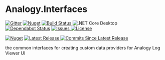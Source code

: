 # Analogy.Interfaces  
<p align="center">
  
[![Gitter](https://badges.gitter.im/Analogy-LogViewer/community.svg)](https://gitter.im/Analogy-LogViewer/community?utm_source=badge&utm_medium=badge&utm_campaign=pr-badge) [![Nuget](https://img.shields.io/nuget/dt/Analogy.LogViewer.Interfaces)](https://www.nuget.org/packages/Analogy.LogViewer.Interfaces/) [![Build Status](https://dev.azure.com/Analogy-LogViewer/Analogy%20Log%20Viewer/_apis/build/status/Analogy-LogViewer.Analogy.Interfaces?branchName=master)](https://dev.azure.com/Analogy-LogViewer/Analogy%20Log%20Viewer/_build?definitionId=2)  ![.NET Core Desktop](https://github.com/Analogy-LogViewer/Analogy.Interfaces/workflows/.NET%20Core%20Desktop/badge.svg)
[![Dependabot Status](https://api.dependabot.com/badges/status?host=github&repo=Analogy-LogViewer/Analogy.Interfaces)](https://dependabot.com)
<a href="https://github.com/Analogy-LogViewer/Analogy.Interfaces/issues">
    <img src="https://img.shields.io/github/issues/Analogy-LogViewer/Analogy.Interfaces" alt="Issues" />
</a>
<a href="https://github.com/Analogy-LogViewer/Analogy.Interfaces/blob/master/LICENSE.md">
    <img src="https://img.shields.io/github/license/Analogy-LogViewer/Analogy.Interfaces" alt="License" />
</a>

 [![Nuget](https://img.shields.io/nuget/v/Analogy.LogViewer.Interfaces)](https://www.nuget.org/packages/Analogy.LogViewer.Interfaces/) 
<a href="https://github.com/Analogy-LogViewer/Analogy.Interfaces/releases">
    <img src="https://img.shields.io/github/v/release/Analogy-LogViewer/Analogy.Interfaces" alt="Latest Release" />
</a>
<a href="https://github.com/Analogy-LogViewer/Analogy.Interfaces/compare/V2.1.7.0...master"> 
  <img src="https://img.shields.io/github/commits-since/Analogy-LogViewer/Analogy.Interfaces/latest" alt="Commits Since Latest Release"  />
</a>
</p>



the common interfaces for creating custom data providers for Analogy Log Viewer UI
